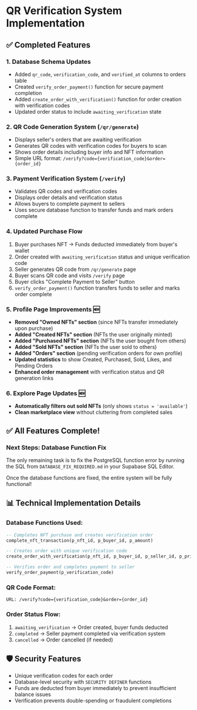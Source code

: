 # QR Verification System Implementation

## ✅ Completed Features

### 1. **Database Schema Updates**
- Added `qr_code`, `verification_code`, and `verified_at` columns to orders table
- Created `verify_order_payment()` function for secure payment completion
- Added `create_order_with_verification()` function for order creation with verification codes
- Updated order status to include `awaiting_verification` state

### 2. **QR Code Generation System** (`/qr/generate`)
- Displays seller's orders that are awaiting verification
- Generates QR codes with verification codes for buyers to scan
- Shows order details including buyer info and NFT information
- Simple URL format: `/verify?code={verification_code}&order={order_id}`

### 3. **Payment Verification System** (`/verify`)
- Validates QR codes and verification codes
- Displays order details and verification status
- Allows buyers to complete payment to sellers
- Uses secure database function to transfer funds and mark orders complete

### 4. **Updated Purchase Flow**
1. Buyer purchases NFT → Funds deducted immediately from buyer's wallet
2. Order created with `awaiting_verification` status and unique verification code
3. Seller generates QR code from `/qr/generate` page
4. Buyer scans QR code and visits `/verify` page
5. Buyer clicks "Complete Payment to Seller" button
6. `verify_order_payment()` function transfers funds to seller and marks order complete

### 5. **Profile Page Improvements** 🆕
- **Removed "Owned NFTs" section** (since NFTs transfer immediately upon purchase)
- **Added "Created NFTs" section** (NFTs the user originally minted)
- **Added "Purchased NFTs" section** (NFTs the user bought from others) 
- **Added "Sold NFTs" section** (NFTs the user sold to others)
- **Added "Orders" section** (pending verification orders for own profile)
- **Updated statistics** to show Created, Purchased, Sold, Likes, and Pending Orders
- **Enhanced order management** with verification status and QR generation links

### 6. **Explore Page Updates** 🆕
- **Automatically filters out sold NFTs** (only shows `status = 'available'`)
- **Clean marketplace view** without cluttering from completed sales

## ✅ All Features Complete!

### Next Steps: Database Function Fix
The only remaining task is to fix the PostgreSQL function error by running the SQL from `DATABASE_FIX_REQUIRED.md` in your Supabase SQL Editor.

Once the database functions are fixed, the entire system will be fully functional!

## 📊 Technical Implementation Details

### Database Functions Used:
```sql
-- Completes NFT purchase and creates verification order
complete_nft_transaction(p_nft_id, p_buyer_id, p_amount)

-- Creates order with unique verification code
create_order_with_verification(p_nft_id, p_buyer_id, p_seller_id, p_price)

-- Verifies order and completes payment to seller
verify_order_payment(p_verification_code)
```

### QR Code Format:
```
URL: /verify?code={verification_code}&order={order_id}
```

### Order Status Flow:
1. `awaiting_verification` → Order created, buyer funds deducted
2. `completed` → Seller payment completed via verification system
3. `cancelled` → Order cancelled (if needed)

## 🛡️ Security Features

- Unique verification codes for each order
- Database-level security with `SECURITY DEFINER` functions
- Funds are deducted from buyer immediately to prevent insufficient balance issues
- Verification prevents double-spending or fraudulent completions